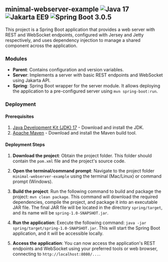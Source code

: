 ## minimal-webserver-example ![Java 17](https://img.shields.io/badge/Java-17-green) ![Jakarta EE9](https://img.shields.io/badge/Jakarta-EE9-blue) ![Spring Boot 3.0.5](https://img.shields.io/badge/Spring--Boot-3.0.5-green)

This project is a Spring Boot application that provides a web server with REST and WebSocket endpoints, configured with Jersey and Jetty respectively, and uses dependency injection to manage a shared component across the application.

### Modules

- **Parent**: Contains configuration and version variables.
- **Server**: Implements a server with basic REST endpoints and WebSocket using Jakarta API.
- **Spring**: Spring Boot wrapper for the server module. It allows deploying the application to a pre-configured server using `mvn spring-boot:run`.

### Deployment

#### Prerequisites

1. [Java Development Kit (JDK) 17](https://jdk.java.net/17/) - Download and install the JDK.
2. [Apache Maven](https://maven.apache.org/download.cgi) - Download and install the Maven build tool.

#### Deployment Steps

1. **Download the project**: Obtain the project folder. This folder should contain the `pom.xml` file and the project's source code.


2. **Open the terminal/command prompt**: Navigate to the project folder `minimal-webserver-example` using the terminal (Mac/Linux) or command prompt (Windows).


3. **Build the project**: Run the following command to build and package the project: `mvn clean package`. This command will download the required dependencies, compile the project, and package it into an executable JAR file.
   The final JAR file will be located in the directory `spring/target`, and its name will be `spring-1.0-SNAPSHOT.jar`.


4. **Run the application**: Execute the following command: `java -jar spring/target/spring-1.0-SNAPSHOT.jar`. This will start the Spring Boot application, and it will be accessible locally.


5. **Access the application**: You can now access the application's REST endpoints and WebSocket using your preferred tools or web browser, connecting to `http://localhost:8080/...`.

